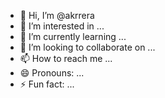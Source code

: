 - 👋 Hi, I’m @akrrera
- 👀 I’m interested in ...
- 🌱 I’m currently learning ...
- 💞️ I’m looking to collaborate on ...
- 📫 How to reach me ...
- 😄 Pronouns: ...
- ⚡ Fun fact: ...

<!---
akrrera/akrrera is a ✨ special ✨ repository because its `README.md` (this file) appears on your GitHub profile.
You can click the Preview link to take a look at your changes.
--->
